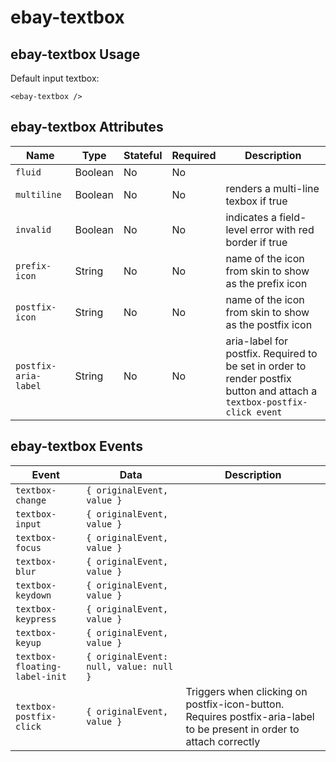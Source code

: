 # ebay-textbox

## ebay-textbox Usage

Default input textbox:

```marko
<ebay-textbox />
```

## ebay-textbox Attributes

Name | Type | Stateful | Required | Description
--- | --- | --- | --- | ---
`fluid` | Boolean | No | No |
`multiline` | Boolean | No | No | renders a multi-line texbox if true
`invalid` | Boolean | No | No | indicates a field-level error with red border if true
`prefix-icon` | String | No | No | name of the icon from skin to show as the prefix icon
`postfix-icon` | String | No | No | name of the icon from skin to show as the postfix icon
`postfix-aria-label` | String | No | No | aria-label for postfix. Required to be set in order to render postfix button and attach a `textbox-postfix-click event`

## ebay-textbox Events

Event | Data | Description
--- | --- | ---
`textbox-change` | `{ originalEvent, value }` |
`textbox-input` | `{ originalEvent, value }` |
`textbox-focus` | `{ originalEvent, value }` |
`textbox-blur` | `{ originalEvent, value }` |
`textbox-keydown` | `{ originalEvent, value }` |
`textbox-keypress` | `{ originalEvent, value }` |
`textbox-keyup` | `{ originalEvent, value }` |
`textbox-floating-label-init` | `{ originalEvent: null, value: null }` |
`textbox-postfix-click` | `{ originalEvent, value }` | Triggers when clicking on postfix-icon-button. Requires postfix-aria-label to be present in order to attach correctly
